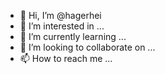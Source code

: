 - 👋 Hi, I’m @hagerhei
- 👀 I’m interested in ...
- 🌱 I’m currently learning ...
- 💞️ I’m looking to collaborate on ...
- 📫 How to reach me ...

<!---
hagerhei/hagerhei is a ✨ special ✨ repository because its `README.md` (this file) appears on your GitHub profile.
You can click the Preview link to take a look at your changes.
--->
